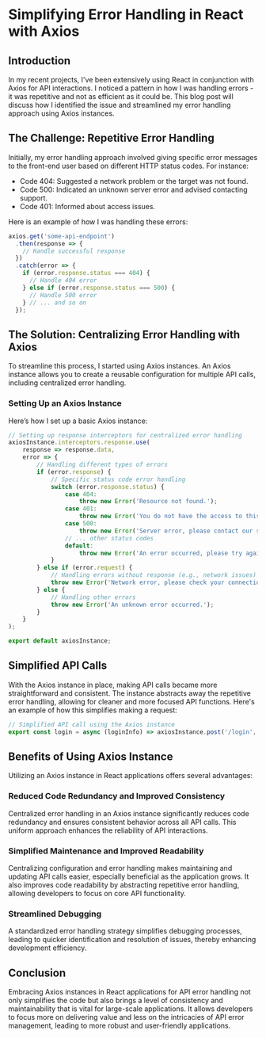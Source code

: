 # Simplifying Error Handling in React with Axios

## Introduction
In my recent projects, I've been extensively using React in conjunction with Axios for API interactions. I noticed a pattern in how I was handling errors - it was repetitive and not as efficient as it could be. This blog post will discuss how I identified the issue and streamlined my error handling approach using Axios instances.

## The Challenge: Repetitive Error Handling
Initially, my error handling approach involved giving specific error messages to the front-end user based on different HTTP status codes. For instance:
- Code 404: Suggested a network problem or the target was not found.
- Code 500: Indicated an unknown server error and advised contacting support.
- Code 401: Informed about access issues.

Here is an example of how I was handling these errors:

```javascript
axios.get('some-api-endpoint')
  .then(response => {
    // Handle successful response
  })
  .catch(error => {
    if (error.response.status === 404) {
      // Handle 404 error
    } else if (error.response.status === 500) {
      // Handle 500 error
    } // ... and so on
  });
```

## The Solution: Centralizing Error Handling with Axios
To streamline this process, I started using Axios instances. An Axios instance allows you to create a reusable configuration for multiple API calls, including centralized error handling.

### Setting Up an Axios Instance
Here’s how I set up a basic Axios instance:
```javascript
// Setting up response interceptors for centralized error handling
axiosInstance.interceptors.response.use(
    response => response.data,
    error => {
        // Handling different types of errors
        if (error.response) {
            // Specific status code error handling
            switch (error.response.status) {
                case 404:
                    throw new Error('Resource not found.');
                case 401:
                    throw new Error('You do not have the access to this resource');
                case 500:
                    throw new Error('Server error, please contact our support.');
                // ... other status codes
                default:
                    throw new Error('An error occurred, please try again.');
            }
        } else if (error.request) {
            // Handling errors without response (e.g., network issues)
            throw new Error('Network error, please check your connection.');
        } else {
            // Handling other errors
            throw new Error('An unknown error occurred.');
        }
    }
);

export default axiosInstance;
```

## Simplified API Calls
With the Axios instance in place, making API calls became more straightforward and consistent. The instance abstracts away the repetitive error handling, allowing for cleaner and more focused API functions. Here's an example of how this simplifies making a request:

```javascript
// Simplified API call using the Axios instance
export const login = async (loginInfo) => axiosInstance.post('/login', loginInfo);
```

## Benefits of Using Axios Instance

Utilizing an Axios instance in React applications offers several advantages:

### Reduced Code Redundancy and Improved Consistency
Centralized error handling in an Axios instance significantly reduces code redundancy and ensures consistent behavior across all API calls. This uniform approach enhances the reliability of API interactions.

### Simplified Maintenance and Improved Readability
Centralizing configuration and error handling makes maintaining and updating API calls easier, especially beneficial as the application grows. It also improves code readability by abstracting repetitive error handling, allowing developers to focus on core API functionality.

### Streamlined Debugging
A standardized error handling strategy simplifies debugging processes, leading to quicker identification and resolution of issues, thereby enhancing development efficiency.

## Conclusion
Embracing Axios instances in React applications for API error handling not only simplifies the code but also brings a level of consistency and maintainability that is vital for large-scale applications. It allows developers to focus more on delivering value and less on the intricacies of API error management, leading to more robust and user-friendly applications.
